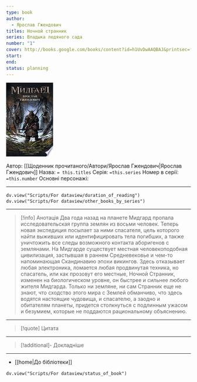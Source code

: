 ```yaml
---
type: book
author:
  - Ярослав Гжендович
titles: Ночной странник
series: Владыка ледяного cада
number: "1"
cover: http://books.google.com/books/content?id=h1UvDwAAQBAJ&printsec=frontcover&img=1&zoom=1&edge=curl&source=gbs_api
start:
end:
status: planning
---
```

![cover|150](media/cover!150-496.jpg)

Автор: [[Щоденник прочитаного/Автори/Ярослав Гжендович|Ярослав Гжендович]]
Назва: `= this.titles`
Серія:  `=this.series`
Номер в серії: `=this.number`
Основні персонажі:

---
```dataviewjs
dv.view("Scripts/For dataview/duration_of_reading")
dv.view("Scripts/For dataview/other_books_by_series")
```

---
>[!info] Анотація
>Два года назад на планете Мидгард пропала исследовательская группа землян из восьми человек. Теперь новая экспедиция посылает за ними спасателя, цель которого найти выживших или идентифицировать тела погибших, а также уничтожить все следы возможного контакта аборигенов с землянами. На Мидгарде существует местная человекоподобная цивилизация, застывшая в раннем Средневековье и чем-то напоминающая Скандинавию эпохи викингов. Здесь отказывает любая электроника, ломается любая продвинутая техника, но спасатель, или как прозовут его местные, Ночной Странник, изменен на биологическом уровне, он быстрее и сильнее любого жителя Мидгарда. Только ни земляне, ни сам Странник еще не знают, что сходство этого мира с Землей обманчиво, что здесь водятся настоящие чудовища, и спасателю, а заодно и обитателям планеты, придется столкнуться с подлинным ужасом и безумием, которые не поддаются рациональному объяснению.
___

>[!quote] Цитата

---
>[!additional]- Докладніше

---

- [[home|До бібліотеки]]

```dataviewjs
dv.view("Scripts/For dataview/status_of_book")
```